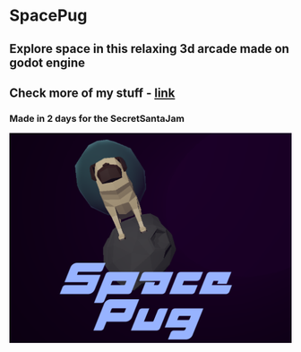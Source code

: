 # SpacePug
## Explore space in this relaxing 3d arcade made on godot engine
## Check more of my stuff - [link](https://illarn.itch.io/)
### Made in 2 days for the SecretSantaJam 
![Logo](/Sprites/SpacePugLogo.png)
